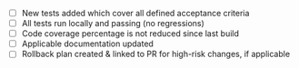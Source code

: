 - [ ] New tests added which cover all defined acceptance criteria
- [ ] All tests run locally and passing (no regressions)
- [ ] Code coverage percentage is not reduced since last build
- [ ] Applicable documentation updated
- [ ] Rollback plan created & linked to PR for high-risk changes, if applicable
